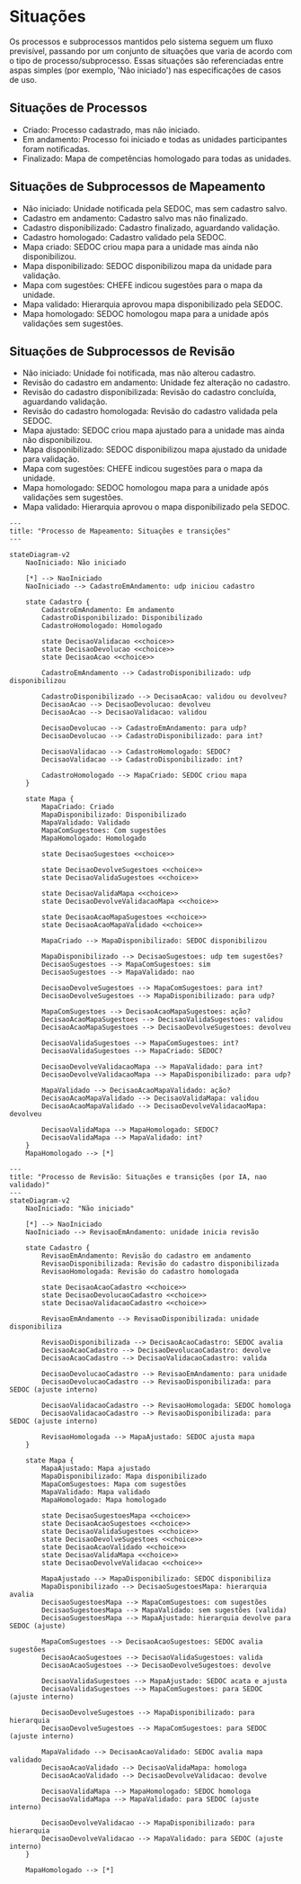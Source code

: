 # Situações

Os processos e subprocessos mantidos pelo sistema seguem um fluxo previsível, passando por um conjunto de situações que varia de acordo com o tipo de processo/subprocesso. Essas situações são referenciadas entre aspas simples (por exemplo, 'Não iniciado') nas especificações de casos de uso.

## Situações de Processos
- Criado: Processo cadastrado, mas não iniciado.
- Em andamento: Processo foi iniciado e todas as unidades participantes foram notificadas.
- Finalizado: Mapa de competências homologado para todas as unidades.

## Situações de Subprocessos de Mapeamento
- Não iniciado: Unidade notificada pela SEDOC, mas sem cadastro salvo.
- Cadastro em andamento: Cadastro salvo mas não finalizado.
- Cadastro disponibilizado: Cadastro finalizado, aguardando validação.
- Cadastro homologado: Cadastro validado pela SEDOC.
- Mapa criado: SEDOC criou mapa para a unidade mas ainda não disponibilizou.
- Mapa disponibilizado: SEDOC disponibilizou mapa da unidade para validação.
- Mapa com sugestões: CHEFE indicou sugestões para o mapa da unidade.
- Mapa validado: Hierarquia aprovou mapa disponibilizado pela SEDOC.
- Mapa homologado: SEDOC homologou mapa para a unidade após validações sem sugestões.

## Situações de Subprocessos de Revisão
- Não iniciado: Unidade foi notificada, mas não alterou cadastro.
- Revisão do cadastro em andamento: Unidade fez alteração no cadastro.
- Revisão do cadastro disponibilizada: Revisão do cadastro concluída, aguardando validação.
- Revisão do cadastro homologada: Revisão do cadastro validada pela SEDOC.
- Mapa ajustado: SEDOC criou mapa ajustado para a unidade mas ainda não disponibilizou.
- Mapa disponibilizado: SEDOC disponibilizou mapa ajustado da unidade para validação.
- Mapa com sugestões: CHEFE indicou sugestões para o mapa da unidade.
- Mapa homologado: SEDOC homologou mapa para a unidade após validações sem sugestões.
- Mapa validado: Hierarquia aprovou o mapa disponibilizado pela SEDOC.

```mermaid
---
title: "Processo de Mapeamento: Situações e transições"
---

stateDiagram-v2
    NaoIniciado: Não iniciado

    [*] --> NaoIniciado
    NaoIniciado --> CadastroEmAndamento: udp iniciou cadastro

    state Cadastro {
        CadastroEmAndamento: Em andamento
        CadastroDisponibilizado: Disponibilizado
        CadastroHomologado: Homologado

        state DecisaoValidacao <<choice>>
        state DecisaoDevolucao <<choice>>
        state DecisaoAcao <<choice>>

        CadastroEmAndamento --> CadastroDisponibilizado: udp disponibilizou

        CadastroDisponibilizado --> DecisaoAcao: validou ou devolveu?
        DecisaoAcao --> DecisaoDevolucao: devolveu
        DecisaoAcao --> DecisaoValidacao: validou
            
        DecisaoDevolucao --> CadastroEmAndamento: para udp?
        DecisaoDevolucao --> CadastroDisponibilizado: para int?

        DecisaoValidacao --> CadastroHomologado: SEDOC?
        DecisaoValidacao --> CadastroDisponibilizado: int?

        CadastroHomologado --> MapaCriado: SEDOC criou mapa
    }

    state Mapa {
        MapaCriado: Criado
        MapaDisponibilizado: Disponibilizado
        MapaValidado: Validado
        MapaComSugestoes: Com sugestões
        MapaHomologado: Homologado

        state DecisaoSugestoes <<choice>>

        state DecisaoDevolveSugestoes <<choice>>
        state DecisaoValidaSugestoes <<choice>>

        state DecisaoValidaMapa <<choice>>
        state DecisaoDevolveValidacaoMapa <<choice>>

        state DecisaoAcaoMapaSugestoes <<choice>>
        state DecisaoAcaoMapaValidado <<choice>>

        MapaCriado --> MapaDisponibilizado: SEDOC disponibilizou
            
        MapaDisponibilizado --> DecisaoSugestoes: udp tem sugestões?
        DecisaoSugestoes --> MapaComSugestoes: sim
        DecisaoSugestoes --> MapaValidado: nao
            
        DecisaoDevolveSugestoes --> MapaComSugestoes: para int?
        DecisaoDevolveSugestoes --> MapaDisponibilizado: para udp?
            
        MapaComSugestoes --> DecisaoAcaoMapaSugestoes: ação?
        DecisaoAcaoMapaSugestoes --> DecisaoValidaSugestoes: validou
        DecisaoAcaoMapaSugestoes --> DecisaoDevolveSugestoes: devolveu
            
        DecisaoValidaSugestoes --> MapaComSugestoes: int?
        DecisaoValidaSugestoes --> MapaCriado: SEDOC?

        DecisaoDevolveValidacaoMapa --> MapaValidado: para int?
        DecisaoDevolveValidacaoMapa --> MapaDisponibilizado: para udp?

        MapaValidado --> DecisaoAcaoMapaValidado: ação?
        DecisaoAcaoMapaValidado --> DecisaoValidaMapa: validou
        DecisaoAcaoMapaValidado --> DecisaoDevolveValidacaoMapa: devolveu

        DecisaoValidaMapa --> MapaHomologado: SEDOC?
        DecisaoValidaMapa --> MapaValidado: int?
    }
    MapaHomologado --> [*]
```

```mermaid
---
title: "Processo de Revisão: Situações e transições (por IA, nao validado)"
---
stateDiagram-v2
    NaoIniciado: "Não iniciado"

    [*] --> NaoIniciado
    NaoIniciado --> RevisaoEmAndamento: unidade inicia revisão

    state Cadastro {
        RevisaoEmAndamento: Revisão do cadastro em andamento
        RevisaoDisponibilizada: Revisão do cadastro disponibilizada
        RevisaoHomologada: Revisão do cadastro homologada

        state DecisaoAcaoCadastro <<choice>>
        state DecisaoDevolucaoCadastro <<choice>>
        state DecisaoValidacaoCadastro <<choice>>

        RevisaoEmAndamento --> RevisaoDisponibilizada: unidade disponibiliza

        RevisaoDisponibilizada --> DecisaoAcaoCadastro: SEDOC avalia
        DecisaoAcaoCadastro --> DecisaoDevolucaoCadastro: devolve
        DecisaoAcaoCadastro --> DecisaoValidacaoCadastro: valida

        DecisaoDevolucaoCadastro --> RevisaoEmAndamento: para unidade
        DecisaoDevolucaoCadastro --> RevisaoDisponibilizada: para SEDOC (ajuste interno)

        DecisaoValidacaoCadastro --> RevisaoHomologada: SEDOC homologa
        DecisaoValidacaoCadastro --> RevisaoDisponibilizada: para SEDOC (ajuste interno)

        RevisaoHomologada --> MapaAjustado: SEDOC ajusta mapa
    }

    state Mapa {
        MapaAjustado: Mapa ajustado
        MapaDisponibilizado: Mapa disponibilizado
        MapaComSugestoes: Mapa com sugestões
        MapaValidado: Mapa validado
        MapaHomologado: Mapa homologado

        state DecisaoSugestoesMapa <<choice>>
        state DecisaoAcaoSugestoes <<choice>>
        state DecisaoValidaSugestoes <<choice>>
        state DecisaoDevolveSugestoes <<choice>>
        state DecisaoAcaoValidado <<choice>>
        state DecisaoValidaMapa <<choice>>
        state DecisaoDevolveValidacao <<choice>>
        
        MapaAjustado --> MapaDisponibilizado: SEDOC disponibiliza
        MapaDisponibilizado --> DecisaoSugestoesMapa: hierarquia avalia
        DecisaoSugestoesMapa --> MapaComSugestoes: com sugestões
        DecisaoSugestoesMapa --> MapaValidado: sem sugestões (valida)
        DecisaoSugestoesMapa --> MapaAjustado: hierarquia devolve para SEDOC (ajuste)

        MapaComSugestoes --> DecisaoAcaoSugestoes: SEDOC avalia sugestões
        DecisaoAcaoSugestoes --> DecisaoValidaSugestoes: valida
        DecisaoAcaoSugestoes --> DecisaoDevolveSugestoes: devolve

        DecisaoValidaSugestoes --> MapaAjustado: SEDOC acata e ajusta
        DecisaoValidaSugestoes --> MapaComSugestoes: para SEDOC (ajuste interno)

        DecisaoDevolveSugestoes --> MapaDisponibilizado: para hierarquia
        DecisaoDevolveSugestoes --> MapaComSugestoes: para SEDOC (ajuste interno)

        MapaValidado --> DecisaoAcaoValidado: SEDOC avalia mapa validado
        DecisaoAcaoValidado --> DecisaoValidaMapa: homologa
        DecisaoAcaoValidado --> DecisaoDevolveValidacao: devolve

        DecisaoValidaMapa --> MapaHomologado: SEDOC homologa
        DecisaoValidaMapa --> MapaValidado: para SEDOC (ajuste interno)

        DecisaoDevolveValidacao --> MapaDisponibilizado: para hierarquia
        DecisaoDevolveValidacao --> MapaValidado: para SEDOC (ajuste interno)
    }

    MapaHomologado --> [*]
```